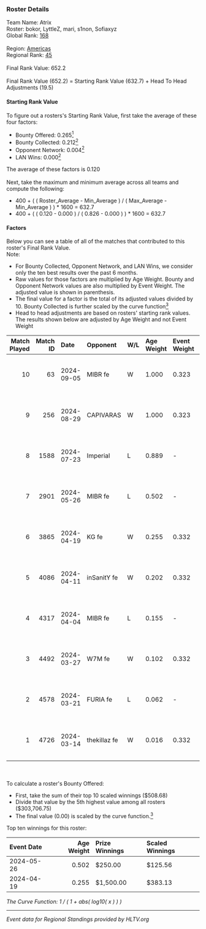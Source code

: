 ### Roster Details<br />
Team Name: Atrix<br />
Roster: bokor, LyttleZ, mari, s1non, Sofiaxyz<br />
Global Rank: [168](../standings_global.md)<br />
<br />
Region: [Americas]( ../standings_americas.md)<br />
Regional Rank: [45]( ../standings_americas.md)<br />
<br />
Final Rank Value:  652.2<br />
<br />
Final Rank Value (652.2) = Starting Rank Value (632.7) + Head To Head Adjustments (19.5)<br />

#### Starting Rank Value<br />
To figure out a rosters's Starting Rank Value, first take the average of these four factors:<br />
- Bounty Offered: 0.265[<sup>1</sup>](#table2)
- Bounty Collected: 0.212[<sup>2</sup>](#table1)
- Opponent Network: 0.004[<sup>2</sup>](#table1)
- LAN Wins: 0.000[<sup>2</sup>](#table1)

The average of these factors is 0.120<br />
<br />
Next, take the maximum and minimum average across all teams and compute the following:<br />
- 400 + ( ( Roster_Average - Min_Average ) / ( Max_Average - Min_Average ) ) * 1600 = 632.7
- 400 + ( ( 0.120 - 0.000 ) / ( 0.826 - 0.000 ) ) * 1600 = 632.7


#### Factors<br />
Below you can see a table of all of the matches that contributed to this roster's Final Rank Value.<br />
Note:<br />

- For Bounty Collected, Opponent Network, and LAN Wins, we consider only the ten best results over the past 6 months.
- Raw values for those factors are multiplied by Age Weight. Bounty and Opponent Network values are also multiplied by Event Weight. The adjusted value is shown in parenthesis.
- The final value for a factor is the total of its adjusted values divided by 10. Bounty Collected is further scaled by the curve function[<sup>3</sup>](#curveFunction)
- Head to head adjustments are based on rosters' starting rank values. The results shown below are adjusted by Age Weight and not Event Weight
<span id="table1"></span><br />


| Match Played | Match ID | Date       | Opponent     | W/L | Age Weight | Event Weight | Bounty Collected | Opponent Network | LAN Wins  | H2H Adj. | Roster                                |
| -: | -: | :- | :- | :- | :- | :- | :- | :- | :- | -: | :- |
|           10 |       63 | 2024-09-05 | MIBR fe      | W   | 1.000      | 0.323        | 0.005 (0.002)    | 0.103 (0.033)    | 0 (0.000) |    17.62 | bokor, LyttleZ, mari, s1non, Sofiaxyz |
|            9 |      256 | 2024-08-29 | CAPIVARAS    | W   | 1.000      | 0.323        | 0.000 (0.000)    | 0.000 (0.000)    | 0 (0.000) |     6.67 | bokor, LyttleZ, mari, s1non, Sofiaxyz |
|            8 |     1588 | 2024-07-23 | Imperial     | L   | 0.889      | -            | -                | -                | -         |    -1.97 | bokor, LyttleZ, mari, s1non, Sofiaxyz |
|            7 |     2901 | 2024-05-26 | MIBR fe      | L   | 0.502      | -            | -                | -                | -         |    -7.05 | bokor, LyttleZ, mari, s1non, Sofiaxyz |
|            6 |     3865 | 2024-04-19 | KG fe        | W   | 0.255      | 0.332        | 0.001 (0.000)    | 0.000 (0.000)    | 0 (0.000) |     2.71 | bokor, LyttleZ, mari, s1non, Sofiaxyz |
|            5 |     4086 | 2024-04-11 | inSanitY fe  | W   | 0.202      | 0.332        | 0.001 (0.000)    | 0.040 (0.003)    | 0 (0.000) |     2.96 | bokor, LyttleZ, mari, s1non, Sofiaxyz |
|            4 |     4317 | 2024-04-04 | MIBR fe      | L   | 0.155      | -            | -                | -                | -         |    -2.21 | bokor, LyttleZ, mari, s1non, Sofiaxyz |
|            3 |     4492 | 2024-03-27 | W7M fe       | W   | 0.102      | 0.332        | 0.001 (0.000)    | 0.012 (0.000)    | 0 (0.000) |     1.49 | bokor, LyttleZ, mari, s1non, Sofiaxyz |
|            2 |     4578 | 2024-03-21 | FURIA fe     | L   | 0.062      | -            | -                | -                | -         |    -1.00 | bokor, LyttleZ, mari, s1non, Sofiaxyz |
|            1 |     4726 | 2024-03-14 | thekillaz fe | W   | 0.016      | 0.332        | 0.003 (0.000)    | 0.024 (0.000)    | 0 (0.000) |     0.25 | bokor, LyttleZ, mari, s1non, Sofiaxyz |

<br />
<span id="table2"></span><br />
To calculate a roster's Bounty Offered:<br />

- First, take the sum of their top 10 scaled winnings ($508.68)
- Divide that value by the 5th highest value among all rosters ($303,706.75)
- The final value (0.00) is scaled by the curve function.[<sup>3</sup>](#curveFunction)

Top ten winnings for this roster:<br />

| Event Date | Age Weight | Prize Winnings | Scaled Winnings |
| :- | -: | :- | :- |
| 2024-05-26 |      0.502 | $250.00        | $125.56         |
| 2024-04-19 |      0.255 | $1,500.00      | $383.13         |


<span id="curveFunction"></span>_The Curve Function: 1 / ( 1 + abs( log10( x ) ) )_<br />

---
_Event data for Regional Standings provided by HLTV.org_<br />
